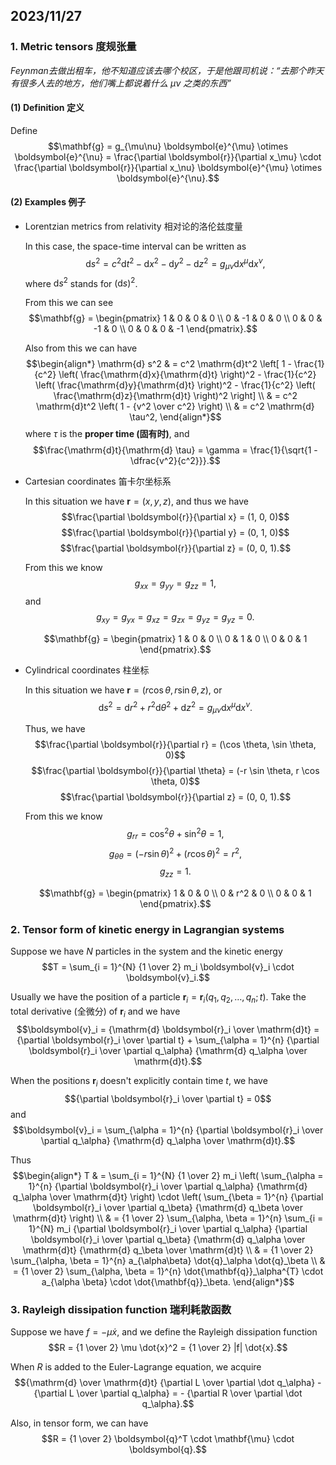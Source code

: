 ## 2023/11/27

### 1. Metric tensors 度规张量

*Feynman去做出租车，他不知道应该去哪个校区，于是他跟司机说：“去那个昨天有很多人去的地方，他们嘴上都说着什么 $\mu\nu$ 之类的东西”*

#### (1) Definition 定义

Define $$\mathbf{g} = g_{\mu\nu} \boldsymbol{e}^{\mu} \otimes \boldsymbol{e}^{\nu} = \frac{\partial \boldsymbol{r}}{\partial x_\mu} \cdot \frac{\partial \boldsymbol{r}}{\partial x_\nu} \boldsymbol{e}^{\mu} \otimes \boldsymbol{e}^{\nu}.$$

#### (2) Examples 例子

- Lorentzian metrics from relativity 相对论的洛伦兹度量

    In this case, the space-time interval can be written as $$\mathrm{d} s^2 = c^2 \mathrm{d}t^2 - \mathrm{d} x^2 - \mathrm{d} y^2 - \mathrm{d} z^2 = g_{\mu\nu} \mathrm{d}x^{\mu} \mathrm{d}x^{\nu},$$ where $\mathrm{d} s^2$ stands for $(\mathrm{d} s)^2$.

    From this we can see $$\mathbf{g} = \begin{pmatrix}
        1 & 0 & 0 & 0 \\
        0 & -1 & 0 & 0 \\
        0 & 0 & -1 & 0 \\
        0 & 0 & 0 & -1
    \end{pmatrix}.$$

    Also from this we can have $$\begin{align*} \mathrm{d} s^2 & = c^2 \mathrm{d}t^2 \left[ 1 - \frac{1}{c^2} \left( \frac{\mathrm{d}x}{\mathrm{d}t} \right)^2 - \frac{1}{c^2} \left( \frac{\mathrm{d}y}{\mathrm{d}t} \right)^2 - \frac{1}{c^2} \left( \frac{\mathrm{d}z}{\mathrm{d}t} \right)^2 \right] \\
        & = c^2 \mathrm{d}t^2 \left( 1 - {v^2 \over c^2} \right) \\
        & = c^2 \mathrm{d} \tau^2,
    \end{align*}$$ where $\tau$ is the **proper time (固有时)**, and $$\frac{\mathrm{d}t}{\mathrm{d} \tau} = \gamma = \frac{1}{\sqrt{1 - \dfrac{v^2}{c^2}}}.$$

- Cartesian coordinates 笛卡尔坐标系

    In this situation we have $\boldsymbol{r} = (x, y, z)$, and thus we have $$\frac{\partial \boldsymbol{r}}{\partial x} = (1, 0, 0)$$ $$\frac{\partial \boldsymbol{r}}{\partial y} = (0, 1, 0)$$ $$\frac{\partial \boldsymbol{r}}{\partial z} = (0, 0, 1).$$

    From this we know $$g_{xx} = g_{yy} = g_{zz} = 1, $$ and $$g_{xy} = g_{yx} = g_{xz} = g_{zx} = g_{yz} = g_{yz} =0.$$

    $$\mathbf{g} = \begin{pmatrix}
        1 & 0 & 0 \\
        0 & 1 & 0 \\
        0 & 0 & 1
    \end{pmatrix}.$$

- Cylindrical coordinates 柱坐标

    In this situation we have $\boldsymbol{r} = (r \cos \theta, r \sin \theta, z)$, or $$\mathrm{d} s^2 = \mathrm{d}r^2 + r^2 \mathrm{d} \theta^2 + \mathrm{d} z^2 = g_{\mu\nu} \mathrm{d}x^{\mu} \mathrm{d}x^{\nu}.$$

    Thus, we have $$\frac{\partial \boldsymbol{r}}{\partial r} = (\cos \theta, \sin \theta, 0)$$ $$\frac{\partial \boldsymbol{r}}{\partial \theta} = (-r \sin \theta, r \cos \theta, 0)$$ $$\frac{\partial \boldsymbol{r}}{\partial z} = (0, 0, 1).$$

    From this we know $$g_{rr} = \cos^2 \theta + \sin^2 \theta = 1,$$ $$g_{\theta \theta} = (-r \sin \theta)^2 + (r \cos \theta)^2 = r^2,$$ $$g_{zz} = 1.$$

    $$\mathbf{g} = \begin{pmatrix}
        1 & 0 & 0 \\
        0 & r^2 & 0 \\
        0 & 0 & 1
    \end{pmatrix}.$$

    
### 2. Tensor form of kinetic energy in Lagrangian systems

Suppose we have $N$ particles in the system and the kinetic energy $$T = \sum_{i = 1}^{N} {1 \over 2} m_i \boldsymbol{v}_i \cdot \boldsymbol{v}_i.$$

Usually we have the position of a particle $\boldsymbol{r}_i = \boldsymbol{r}_i(q_1, q_2, \dots, q_n; t)$. Take the total derivative (全微分) of $\boldsymbol{r}_i$ and we have $$\boldsymbol{v}_i = {\mathrm{d} \boldsymbol{r}_i \over \mathrm{d}t} = {\partial \boldsymbol{r}_i \over \partial t} + \sum_{\alpha = 1}^{n} {\partial \boldsymbol{r}_i \over \partial q_\alpha} {\mathrm{d} q_\alpha \over \mathrm{d}t}.$$

When the positions $\boldsymbol{r}_i$ doesn't explicitly contain time $t$, we have $${\partial \boldsymbol{r}_i \over \partial t} = 0$$ and $$\boldsymbol{v}_i =  \sum_{\alpha = 1}^{n} {\partial \boldsymbol{r}_i \over \partial q_\alpha} {\mathrm{d} q_\alpha \over \mathrm{d}t}.$$

Thus $$\begin{align*}
    T & = \sum_{i = 1}^{N} {1 \over 2} m_i \left( \sum_{\alpha = 1}^{n} {\partial \boldsymbol{r}_i \over \partial q_\alpha} {\mathrm{d} q_\alpha \over \mathrm{d}t} \right) \cdot \left( \sum_{\beta = 1}^{n} {\partial \boldsymbol{r}_i \over \partial q_\beta} {\mathrm{d} q_\beta \over \mathrm{d}t} \right) \\
    & = {1 \over 2} \sum_{\alpha, \beta = 1}^{n} \sum_{i = 1}^{N} m_i {\partial \boldsymbol{r}_i \over \partial q_\alpha} {\partial \boldsymbol{r}_i \over \partial q_\beta} {\mathrm{d} q_\alpha \over \mathrm{d}t} {\mathrm{d} q_\beta \over \mathrm{d}t} \\
    & = {1 \over 2} \sum_{\alpha, \beta = 1}^{n} a_{\alpha\beta} \dot{q}_\alpha \dot{q}_\beta \\
    & = {1 \over 2} \sum_{\alpha, \beta = 1}^{n} \dot{\mathbf{q}}_\alpha^{T} \cdot a_{\alpha \beta} \cdot \dot{\mathbf{q}}_\beta.
\end{align*}$$

### 3. Rayleigh dissipation function 瑞利耗散函数

Suppose we have $f = - \mu \dot{x}$, and we define the Rayleigh dissipation function $$R = {1 \over 2} \mu \dot{x}^2 = {1 \over 2} |f| \dot{x}.$$

When $R$ is added to the Euler-Lagrange equation, we acquire $${\mathrm{d} \over \mathrm{d}t} {\partial L \over \partial \dot q_\alpha} - {\partial L \over \partial q_\alpha} = - {\partial R \over \partial \dot q_\alpha}.$$


Also, in tensor form, we can have $$R = {1 \over 2} \boldsymbol{q}^T \cdot \mathbf{\mu} \cdot \boldsymbol{q}.$$
